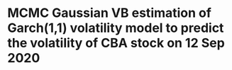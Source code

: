 # MCMC Gaussian VB estimation of Garch(1,1) volatility model to predict the volatility of CBA stock on 12 Sep 2020

